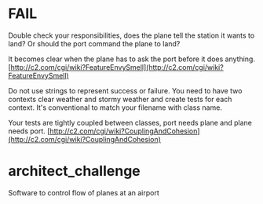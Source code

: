 FAIL
====

Double check your responsibilities, does the plane tell the station it wants to land?
Or should the port command the plane to land?

It becomes clear when the plane has to ask the port before it does anything.
[http://c2.com/cgi/wiki?FeatureEnvySmell](http://c2.com/cgi/wiki?FeatureEnvySmell)

Do not use strings to represent success or failure.
You need to have two contexts clear weather and stormy weather and create tests for each context.
It's conventional to match your filename with class name.

Your tests are tightly coupled between classes, port needs plane and plane needs port.
[http://c2.com/cgi/wiki?CouplingAndCohesion](http://c2.com/cgi/wiki?CouplingAndCohesion)



architect_challenge
===================

Software to control flow of planes at an airport
